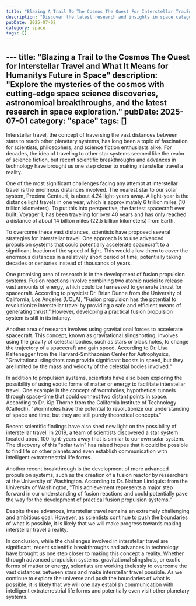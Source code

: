 ```yaml
---
title: "Blazing A Trail To The Cosmos The Quest For Interstellar Tra.En"
description: "Discover the latest research and insights in space category on MindVerse Daily."
pubDate: 2025-07-02
category: space
tags: []
---
```


﻿---
title: "Blazing a Trail to the Cosmos The Quest for Interstellar Travel and What It Means for Humanitys Future in Space"
description: "Explore the mysteries of the cosmos with cutting-edge space science discoveries, astronomical breakthroughs, and the latest research in space exploration."
pubDate: 2025-07-01
category: "space"
tags: []
---

Interstellar travel, the concept of traversing the vast distances between stars to reach other planetary systems, has long been a topic of fascination for scientists, philosophers, and science fiction enthusiasts alike. For decades, the idea of traveling to other star systems seemed like the realm of science fiction, but recent scientific breakthroughs and advances in technology have brought us one step closer to making interstellar travel a reality.

One of the most significant challenges facing any attempt at interstellar travel is the enormous distances involved. The nearest star to our solar system, Proxima Centauri, is about 4.24 light-years away. A light-year is the distance light travels in one year, which is approximately 6 trillion miles (10 trillion kilometers). To put this into perspective, the fastest spacecraft ever built, Voyager 1, has been traveling for over 40 years and has only reached a distance of about 14 billion miles (22.5 billion kilometers) from Earth.

To overcome these vast distances, scientists have proposed several strategies for interstellar travel. One approach is to use advanced propulsion systems that could potentially accelerate spacecraft to a significant fraction of the speed of light. This would allow them to cover the enormous distances in a relatively short period of time, potentially taking decades or centuries instead of thousands of years.

One promising area of research is in the development of fusion propulsion systems. Fusion reactions involve combining two atomic nuclei to release vast amounts of energy, which could be harnessed to generate thrust for spacecraft. According to physicist Dr. Brian Dunne from the University of California, Los Angeles (UCLA), "Fusion propulsion has the potential to revolutionize interstellar travel by providing a safe and efficient means of generating thrust." However, developing a practical fusion propulsion system is still in its infancy.

Another area of research involves using gravitational forces to accelerate spacecraft. This concept, known as gravitational slingshotting, involves using the gravity of celestial bodies, such as stars or black holes, to change the trajectory of a spacecraft and gain speed. According to Dr. Lisa Kaltenegger from the Harvard-Smithsonian Center for Astrophysics, "Gravitational slingshots can provide significant boosts in speed, but they are limited by the mass and velocity of the celestial bodies involved."

In addition to propulsion systems, scientists have also been exploring the possibility of using exotic forms of matter or energy to facilitate interstellar travel. One example is the concept of wormholes, hypothetical tunnels through space-time that could connect two distant points in space. According to Dr. Kip Thorne from the California Institute of Technology (Caltech), "Wormholes have the potential to revolutionize our understanding of space and time, but they are still purely theoretical concepts."

Recent scientific findings have also shed new light on the possibility of interstellar travel. In 2019, a team of scientists discovered a star system located about 100 light-years away that is similar to our own solar system. The discovery of this "solar twin" has raised hopes that it could be possible to find life on other planets and even establish communication with intelligent extraterrestrial life forms.

Another recent breakthrough is the development of more advanced propulsion systems, such as the creation of a fusion reactor by researchers at the University of Washington. According to Dr. Nathan Lindquist from the University of Washington, "This achievement represents a major step forward in our understanding of fusion reactions and could potentially pave the way for the development of practical fusion propulsion systems."

Despite these advances, interstellar travel remains an extremely challenging and ambitious goal. However, as scientists continue to push the boundaries of what is possible, it is likely that we will make progress towards making interstellar travel a reality.

In conclusion, while the challenges involved in interstellar travel are significant, recent scientific breakthroughs and advances in technology have brought us one step closer to making this concept a reality. Whether through advanced propulsion systems, gravitational slingshots, or exotic forms of matter or energy, scientists are working tirelessly to overcome the vast distances between stars and make interstellar travel possible. As we continue to explore the universe and push the boundaries of what is possible, it is likely that we will one day establish communication with intelligent extraterrestrial life forms and potentially even visit other planetary systems.
